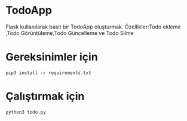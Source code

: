 # TodoApp

Flask kullanılarak basit bir TodoApp oluşturmak.
Özellikler:Todo ekleme ,Todo Görüntüleme,Todo Güncelleme ve Todo Silme

# Gereksinimler için
```pip3 install -r requirements.txt```

# Çalıştırmak için
```python3 todo.py```


